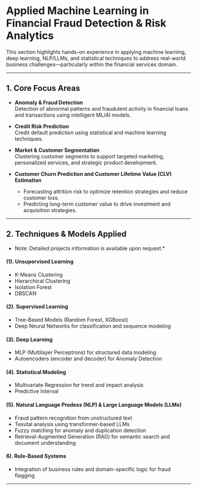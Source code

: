 #  Applied Machine Learning in Financial Fraud Detection & Risk Analytics

This section highlights hands-on experience in applying machine learning, deep learning, NLP/LLMs, and statistical techniques to address real-world business challenges—particularly within the financial services domain.

---

##  1. Core Focus Areas

- **Anomaly & Fraud Detection**  
  Detection of abnormal patterns and fraudulent activity in financial loans and transactions using intelligent ML/AI models.

- **Credit Risk Prediction**  
  Credit default prediction using statistical and machine learning techniques.

- **Market & Customer Segmentation**  
  Clustering customer segments to support targeted marketing, personalized services, and strategic product development.

- **Customer Churn Prediction and  Customer Lifetime Value (CLV) Estimation**
  - Forecasting attrition risk to optimize retention strategies and reduce customer loss.
  - Predicting long-term customer value to drive investment and acquisition strategies.

---

##  2. Techniques & Models Applied  
* Note: Detailed projects information is available upon request.*

#### (1).  Unsupervised Learning 
- K-Means Clustering  
- Hierarchical Clustering  
- Isolation Forest  
- DBSCAN  

####  (2). Supervised Learning
- Tree-Based Models (Random Forest, XGBoost)  
- Deep Neural Networks for classification and sequence modeling  

####  (3). Deep Learning
- MLP (Multilayer Perceptrons) for structured data modeling
- Autoencoders (encoder and decoder) for Anomaly Detection

####  (4). Statistical Modeling
- Multivariate Regression for trend and impact analysis  
- Predictive Interval 

####  (5). Natural Language Prodess (NLP) & Large Language Models (LLMs)  
- Fraud pattern recognition from unstructured text  
- Texutal analysis using transformer-based LLMs
- Fuzzy matching for anomaly and duplication detection
- Retrieval-Augmented Generation (RAG) for semantic search and document understanding

####  6). Rule-Based Systems
- Integration of business rules and domain-specific logic for fraud flagging  
---
